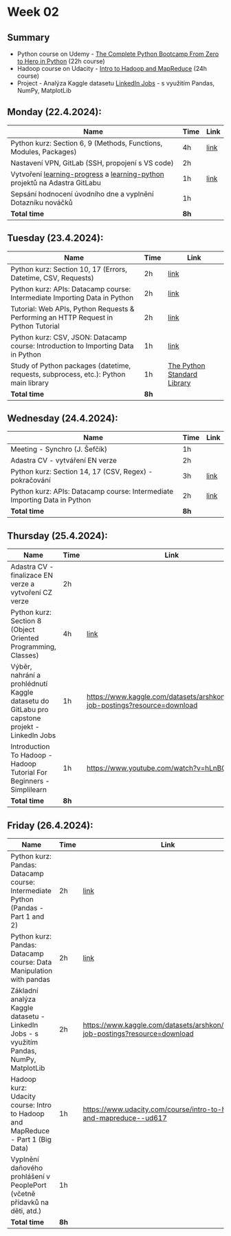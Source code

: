 # Week 02

## Summary
- Python course on Udemy - [The Complete Python Bootcamp From Zero to Hero in Python](https://www.udemy.com/course/complete-python-bootcamp/) (22h course)
- Hadoop course on Udacity - [Intro to Hadoop and MapReduce](https://www.udacity.com/course/intro-to-hadoop-and-mapreduce--ud617) (24h course)
- Project - Analýza Kaggle datasetu [LinkedIn Jobs](https://www.kaggle.com/datasets/arshkon/linkedin-job-postings?resource=download) - s využitím Pandas, NumPy, MatplotLib

## Monday (22.4.2024):

| **Name** | **Time** | **Link** |
|----------|----------|----------|
| Python kurz: Section 6, 9 (Methods, Functions, Modules, Packages) | 4h | [link](https://www.udemy.com/course/complete-python-bootcamp/) |
| Nastavení VPN, GitLab (SSH, propojení s VS code) | 2h |  |
| Vytvoření [learning-progress](https://git.adastragrp.com/Jakub.Cajzl/learning-progress) a [learning-python](https://git.adastragrp.com/Jakub.Cajzl/learning-python) projektů na Adastra GitLabu | 1h | [link](https://git.adastragrp.com/users/Jakub.Cajzl/projects) |
| Sepsání hodnocení úvodního dne a vyplnění Dotazníku nováčků | 1h |  |
| **Total time** | **8h** |  |


## Tuesday (23.4.2024):

| **Name** | **Time** | **Link** |
|----------|----------|----------|
| Python kurz: Section 10, 17 (Errors, Datetime, CSV, Requests) | 2h | [link](https://www.udemy.com/course/complete-python-bootcamp/) |
| Python kurz: APIs: Datacamp course: Intermediate Importing Data in Python | 2h | [link](https://app.datacamp.com/learn/courses/intermediate-importing-data-in-python) |
| Tutorial: Web APIs, Python Requests & Performing an HTTP Request in Python Tutorial | 2h | [link](https://www.datacamp.com/tutorial/making-http-requests-in-python) |
| Python kurz: CSV, JSON: Datacamp course: Introduction to Importing Data in Python | 1h | [link](https://app.datacamp.com/learn/courses/introduction-to-importing-data-in-python) |
| Study of Python packages (datetime, requests, subprocess, etc.): Python main library | 1h | [The Python Standard Library](https://docs.python.org/3/library/) |
| **Total time** | **8h** |  |

## Wednesday (24.4.2024):

| **Name** | **Time** | **Link** |
|----------|----------|----------|
| Meeting - Synchro (J. Šefčík)  | 1h |  |
| Adastra CV - vytváření EN verze | 2h |  |
| Python kurz: Section 14, 17 (CSV, Regex) - pokračování | 3h | [link](https://www.udemy.com/course/complete-python-bootcamp/) |
| Python kurz: APIs: Datacamp course: Intermediate Importing Data in Python | 2h | [link](https://app.datacamp.com/learn/courses/intermediate-importing-data-in-python) |
| **Total time** | **8h** |  |

## Thursday (25.4.2024):

| **Name** | **Time** | **Link** |
|----------|----------|----------|
| Adastra CV - finalizace EN verze a vytvoření CZ verze | 2h |  |
| Python kurz: Section 8 (Object Oriented Programming, Classes) | 4h | [link](https://www.udemy.com/course/complete-python-bootcamp/) |
| Výběr, nahrání a prohlédnutí Kaggle datasetu do GitLabu pro capstone projekt - LinkedIn Jobs | 1h | https://www.kaggle.com/datasets/arshkon/linkedin-job-postings?resource=download |
| Introduction To Hadoop - Hadoop Tutorial For Beginners - Simplilearn | 1h | https://www.youtube.com/watch?v=hLnB0uzGvDI |
| **Total time** | **8h** |  |

## Friday (26.4.2024):

| **Name** | **Time** | **Link** |
|----------|----------|----------|
| Python kurz: Pandas: Datacamp course: Intermediate Python (Pandas - Part 1 and 2) | 2h | [link](https://app.datacamp.com/learn/courses/intermediate-python) |
| Python kurz: Pandas: Datacamp course: Data Manipulation with pandas | 2h | [link](https://app.datacamp.com/learn/courses/data-manipulation-with-pandas) |
| Základní analýza Kaggle datasetu - LinkedIn Jobs - s využitím Pandas, NumPy, MatplotLib | 2h | https://www.kaggle.com/datasets/arshkon/linkedin-job-postings?resource=download |
| Hadoop kurz: Udacity course: Intro to Hadoop and MapReduce - Part 1 (Big Data) | 1h | https://www.udacity.com/course/intro-to-hadoop-and-mapreduce--ud617 |
| Vyplnění daňového prohlášení v PeoplePort (včetně přídavků na děti, atd.) | 1h |  |
| **Total time** | **8h** |  |
